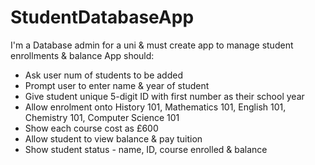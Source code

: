 # StudentDatabaseApp

I'm a Database admin for a uni & must create app to manage student enrollments & balance
App should:
- Ask user num of students to be added
- Prompt user to enter name & year of student
- Give student unique 5-digit ID with first number as their school year
- Allow enrolment onto History 101, Mathematics 101, English 101, Chemistry 101, Computer Science 101
- Show each course cost as £600
- Allow student to view balance & pay tuition
- Show student status - name, ID, course enrolled & balance
 

